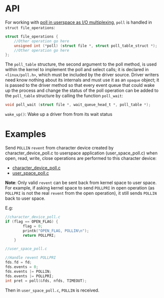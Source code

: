 # API

For working with [poll in userspace as I/O multiplexing](https://github.com/TranPhucVinh/C/blob/master/Physical%20layer/File%20IO/System%20call/IO%20multiplexing%20examples.md), ``poll`` is handled in ``struct file_operations``:

```c
struct file_operations {
    //Other operation go here
    unsigned int (*poll) (struct file *, struct poll_table_struct *);
    //Other operation go here
};
```

The ``poll_table`` structure, the second argument to the poll method, is used within the kernel to implement the poll and select calls; it is declared in ``<linux/poll.h>``, which must be included by the driver source. Driver writers need know nothing about its internals and must use it as an ``opaque`` object; it is passed to the driver method so that every event queue that could wake up the process and change the status of the poll operation can be added to the ``poll_table`` structure by calling the function ``poll_wait``:

```c
void poll_wait (struct file *, wait_queue_head_t *, poll_table *);
```

``wake_up()``: Wake up a driver from from its wait status

# Examples

Send ``POLLIN`` ``revent`` from character device created by character_device_poll.c to userspace application (user_space_poll.c) when open, read, write, close operations are performed to this character device:

* [character_device_poll.c](character_device_poll.c)
* [user_space_poll.c](user_space_poll.c)

**Note**: Only valid ``revent`` can be sent back from kernel space to user space. For example, if asking kernel space to send ``POLLPRI`` in open operation (as ``POLLPRI`` is not the real ``revent`` from the open operation), it still sends ``POLLIN`` back to user space. 

E.g:

```c
//character_device_poll.c
if (flag == OPEN_FLAG) {
		flag = 0;
		printk("OPEN_FLAG, POLLIN\n");
		return POLLPRI;
	}
```

```c
//user_space_poll.c

//Handle revent POLLPRI
fds.fd = fd;
fds.events = 0;
fds.events |= POLLIN;
fds.events |= POLLPRI;
int pret = poll(&fds, nfds, TIMEOUT);
```

Then in ``user_space_poll.c``, ``POLLIN`` is received.
